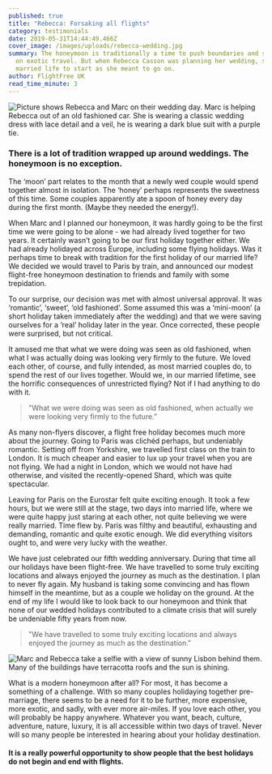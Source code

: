 ```yaml
---
published: true
title: "Rebecca: Forsaking all flights"
category: testimonials
date: 2019-05-31T14:44:49.466Z
cover_image: /images/uploads/rebecca-wedding.jpg
summary: The honeymoon is traditionally a time to push boundaries and splash out
  on exotic travel. But when Rebecca Casson was planning her wedding, she wanted
  married life to start as she meant to go on.
author: FlightFree UK
read_time_minute: 3
---
```

![Picture shows Rebecca and Marc on their wedding day. Marc is helping Rebecca out of an old fashioned car. She is wearing a classic wedding dress with lace detail and a veil, he is wearing a dark blue suit with a purple tie. ](/images/uploads/rebecca-wedding.jpg "Rebecca and Marc on that special day!")

### There is a lot of tradition wrapped up around weddings. The honeymoon is no exception.

The ‘moon’ part relates to the month that a newly wed couple would spend together almost in isolation. The ‘honey’ perhaps represents the sweetness of this time. Some couples apparently ate a spoon of honey every day during the first month. (Maybe they needed the energy!).

When Marc and I planned our honeymoon, it was hardly going to be the first time we were going to be alone - we had already lived together for two years. It certainly wasn’t going to be our first holiday together either. We had already holidayed across Europe, including some flying holidays. Was it perhaps time to break with tradition for the first holiday of our married life? We decided we would travel to Paris by train, and announced our modest flight-free honeymoon destination to friends and family with some trepidation. 

To our surprise, our decision was met with almost universal approval. It was ‘romantic’, ‘sweet’, ‘old fashioned’. Some assumed this was a ‘mini-moon’ (a short holiday taken immediately after the wedding) and that we were saving ourselves for a ‘real’ holiday later in the year. Once corrected, these people were surprised, but not critical.

It amused me that what we were doing was seen as old fashioned, when what I was actually doing was looking very firmly to the future. We loved each other, of course, and fully intended, as most married couples do, to spend the rest of our lives together. Would we, in our married lifetime, see the horrific consequences of unrestricted flying? Not if I had anything to do with it.

> "What we were doing was seen as old fashioned, when actually we were looking very firmly to the future."

As many non-flyers discover, a flight free holiday becomes much more about the journey. Going to Paris was clichéd perhaps, but undeniably romantic. Setting off from Yorkshire, we travelled first class on the train to London. It is much cheaper and easier to lux up your travel when you are not flying. We had a night in London, which we would not have had otherwise, and visited the recently-opened Shard, which was quite spectacular.

Leaving for Paris on the Eurostar felt quite exciting enough. It took a few hours, but we were still at the stage, two days into married life, where we were quite happy just staring at each other, not quite believing we were really married. Time flew by. Paris was filthy and beautiful, exhausting and demanding, romantic and quite exotic enough. We did everything visitors ought to, and were very lucky with the weather.  

We have just celebrated our fifth wedding anniversary. During that time all our holidays have been flight-free. We have travelled to some truly exciting locations and always enjoyed the journey as much as the destination. I plan to never fly again. My husband is taking some convincing and has flown himself in the meantime, but as a couple we holiday on the ground. At the end of my life I would like to look back to our honeymoon and think that none of our wedded holidays contributed to a climate crisis that will surely be undeniable fifty years from now.  

> "We have travelled to some truly exciting locations and always enjoyed the journey as much as the destination."

![Marc and Rebecca take a selfie with a view of sunny Lisbon behind them. Many of the buildings have terracotta roofs and the sun is shining. ](/images/uploads/rebecca-holiday.jpg "A flight-free trip to Lisbon")

What is a modern honeymoon after all? For most, it has become a something of a challenge. With so many couples holidaying together pre-marriage, there seems to be a need for it to be further, more expensive, more exotic, and sadly, with ever more air-miles. If you love each other, you will probably be happy anywhere. Whatever you want, beach, culture, adventure, nature, luxury, it is all accessible within two days of travel. Never will so many people be interested in hearing about your holiday destination. 

#### It is a really powerful opportunity to show people that the best holidays do not begin and end with flights.